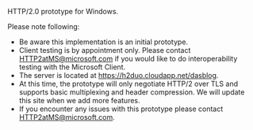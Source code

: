 HTTP/2.0 prototype for Windows.

Please note following:
-	Be aware this implementation is an initial prototype.
-	Client testing is by appointment only.  Please contact HTTP2atMS@microsoft.com if you would like to do interoperability testing with the Microsoft Client.
-	The server is located at https://h2duo.cloudapp.net/dasblog.
-	At this time, the prototype will only negotiate HTTP/2 over TLS and supports basic multiplexing and header compression.  We will update this site when we add more features.
-	If you encounter any issues with this prototype please contact HTTP2atMS@microsoft.com.

